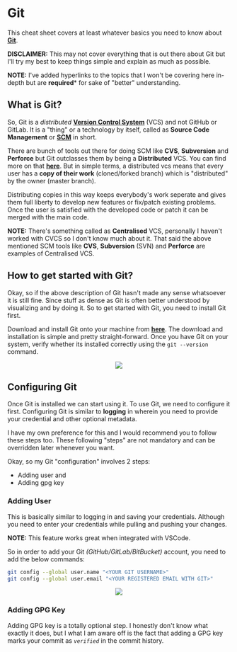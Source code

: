 <!-- markdownlint-disable MD033 MD041 -->
# Git

This cheat sheet covers at least whatever basics you need to know about [**Git**](https://git-scm.com/).

**DISCLAIMER:** This may not cover everything that is out there about Git but I'll try my best to keep things simple and explain as much as possible.

**NOTE:** I've added hyperlinks to the topics that I won't be covering here in-depth but are **required*** for sake of "better" understanding.

## What is Git?

So, Git is a *distributed* [**Version Control System**](https://git-scm.com/book/en/v2/Getting-Started-About-Version-Control) (VCS) and not GitHub or GitLab.
It is a "thing" or a technology by itself, called as **Source Code Management** or [**SCM**](https://www.atlassian.com/git/tutorials/source-code-management) in short.

There are bunch of tools out there for doing SCM like **CVS**, **Subversion** and **Perforce** but Git outclasses them by being a **Distributed** VCS. You can find more on that [**here**](https://git-scm.com/book/en/v2/Getting-Started-About-Version-Control). But in simple terms, a distributed vcs means that every user has a **copy of their work** (cloned/forked branch) which is "distributed" by the owner (master branch).

Distributing copies in this way keeps everybody's work seperate and gives them full liberty to develop new features or fix/patch existing problems. Once the user is satisfied with the developed code or patch it can be merged with the main code.

**NOTE:** There's something called as **Centralised** VCS, personally I haven't worked with CVCS so I don't know much about it. That said the above mentioned SCM tools like **CVS**, **Subversion** (SVN) and **Perforce** are examples of Centralised VCS.

## How to get started with Git?

Okay, so if the above description of Git hasn't made any sense whatsoever it is still fine. Since stuff as dense as Git is often better understood by visualizing and by doing it. So to get started with Git, you need to install Git first.

Download and install Git onto your machine from [**here**](https://git-scm.com/downloads). The download and installation is simple and pretty straight-forward. Once you have Git on your system, verify whether its installed correctly using the `git --version` command.

<p align="center">
  <img src="https://github.com/xames3/cheat_sheet/blob/assets/media/git--version.png?raw=true">
</p>

## Configuring Git

Once Git is installed we can start using it.
To use Git, we need to configure it first. Configuring Git is similar to **logging** in wherein you need to provide your credential and other optional metadata.

I have my own preference for this and I would recommend you to follow these steps too. These following "steps" are not mandatory and can be overridden later whenever you want.

Okay, so my Git "configuration" involves 2 steps:
- Adding user and
- Adding gpg key

### Adding User

This is basically similar to logging in and saving your credentials. Although you need to enter your credentials while pulling and pushing your changes.

**NOTE:** This feature works great when integrated with VSCode.

So in order to add your Git *(GitHub/GitLab/BitBucket)* account, you need to add the below commands:
```bash
git config --global user.name "<YOUR GIT USERNAME>"
git config --global user.email "<YOUR REGISTERED EMAIL WITH GIT>"
```

<p align="center">
  <img src="https://github.com/xames3/cheat_sheet/blob/assets/media/git-add-user.png?raw=true">
</p>

### Adding GPG Key

Adding GPG key is a totally optional step. I honestly don't know what exactly it does, but I what I am aware off is the fact that adding a GPG key marks your commit as *`verified`* in the commit history.
